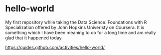 # hello-world
My first repository while taking the Data Science: Foundations with R Specialization offered by John Hopkins Univeristy on Coursera. 
It is something which I have been meaning to do for a long time and am really glad that it happened today.

https://guides.github.com/activities/hello-world/
